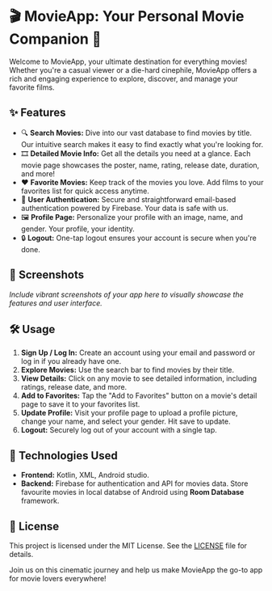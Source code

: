 <!DOCTYPE html>
<html lang="en">
<head>
    <meta charset="UTF-8">
    <meta name="viewport" content="width=device-width, initial-scale=1.0">
<!--     <style>
        body {
            font-family: Arial, sans-serif;
            line-height: 1.6;
            max-width: 800px;
            margin: auto;
            padding: 20px;
        }
        h1, h2, h3 {
            color: #333;
        }
        .emoji {
            font-size: 1.5em;
            vertical-align: middle;
        }
        .section {
            margin-bottom: 20px;
        }
        code {
            background-color: #f4f4f4;
            padding: 2px 4px;
            border-radius: 4px;
        }
    </style> -->
</head>
<body>
    <h1><span class="emoji">🎬</span> MovieApp: Your Personal Movie Companion <span class="emoji">🎥</span></h1>
    <p>Welcome to MovieApp, your ultimate destination for everything movies! Whether you're a casual viewer or a die-hard cinephile, MovieApp offers a rich and engaging experience to explore, discover, and manage your favorite films.</p>
    <div class="section">
        <h2><span class="emoji">✨</span> Features</h2>
        <ul>
            <li><span class="emoji">🔍</span> <strong>Search Movies:</strong> Dive into our vast database to find movies by title. Our intuitive search makes it easy to                     find exactly what you're looking for.</li>
            <li><span class="emoji">🎞️</span> <strong>Detailed Movie Info:</strong> Get all the details you need at a glance. Each movie page showcases the poster, name, rating, release date, duration, and more!</li>
            <li><span class="emoji">❤️</span> <strong>Favorite Movies:</strong> Keep track of the movies you love. Add films to your favorites list for quick access anytime.</li>
            <li><span class="emoji">👤</span> <strong>User Authentication:</strong> Secure and straightforward email-based authentication powered by Firebase. Your data is safe with us.</li>
            <li><span class="emoji">🖼️</span> <strong>Profile Page:</strong> Personalize your profile with an image, name, and gender. Your profile, your identity.</li>
            <li><span class="emoji">🔒</span> <strong>Logout:</strong> One-tap logout ensures your account is secure when you're done.</li>
        </ul>
    </div>
    <div class="section">
        <h2><span class="emoji">📸</span> Screenshots</h2>
        <p><em>Include vibrant screenshots of your app here to visually showcase the features and user interface.</em></p>
    </div>
<!--     <div class="section">
        <h2><span class="emoji">🚀</span> Getting Started</h2>
        <p>Follow these simple steps to set up and run MovieApp on your local machine.</p>
        <h3>Prerequisites</h3>
        <ul>
            <li><strong>Node.js</strong> and <strong>npm</strong> installed on your machine.</li>
            <li><strong>Firebase</strong> account.</li>
        </ul>
        <h3>Installation</h3>
        <ol>
            <li><strong>Clone the repository:</strong>
                <pre><code>git clone https://github.com/your-username/MovieApp.git
cd MovieApp</code></pre>
            </li>
            <li><strong>Install dependencies:</strong>
                <pre><code>npm install</code></pre>
            </li>
            <li><strong>Configure Firebase:</strong>
                <ul>
                    <li>Go to the <a href="https://console.firebase.google.com/" target="_blank">Firebase Console</a>, create a new project, and get your Firebase configuration.</li>
                    <li>Add your Firebase configuration details to the app.</li>
                </ul>
            </li>
            <li><strong>Run the application:</strong>
                <pre><code>npm start</code></pre>
            </li>
        </ol>
    </div> -->
    <div class="section">
        <h2><span class="emoji">🛠️</span> Usage</h2>
        <ol>
            <li><strong>Sign Up / Log In:</strong> Create an account using your email and password or log in if you already have one.</li>
            <li><strong>Explore Movies:</strong> Use the search bar to find movies by their title.</li>
            <li><strong>View Details:</strong> Click on any movie to see detailed information, including ratings, release date, and more.</li>
            <li><strong>Add to Favorites:</strong> Tap the "Add to Favorites" button on a movie's detail page to save it to your favorites list.</li>
            <li><strong>Update Profile:</strong> Visit your profile page to upload a profile picture, change your name, and select your gender. Hit save to update.</li>
            <li><strong>Logout:</strong> Securely log out of your account with a single tap.</li>
        </ol>
    </div>
    <div class="section">
        <h2><span class="emoji">🔧</span> Technologies Used</h2>
        <ul>
            <li><strong>Frontend:</strong> Kotlin, XML, Android studio.</li>
            <li><strong>Backend:</strong> Firebase for authentication and API for movies data. Store favourite movies in local databse of Android using <strong>Room Database</strong> framework.</li>
        </ul>
    </div>
<!--     <diz class="section">
        <h2><span class="emoji">👥</span> Contributing</h2>
        <p>We love contributions! Here's how you can help make MovieApp even better:</p>
        <ol>
            <li><strong>Fork the repository.</strong></li>
            <li><strong>Create a new branch</strong> with a descriptive name:
                <pre><code>git checkout -b feature/awesome-new-feature</code></pre>
            </li>
            <li><strong>Make your changes</strong> and commit them:
                <pre><code>git commit -m "Add awesome new feature"</code></pre>
            </li>
            <li><strong>Push your changes</strong> to your branch:
                <pre><code>git push origin feature/awesome-new-feature</code></pre>
            </li>
            <li><strong>Open a Pull Request</strong> and tell us about your changes.</li>
        </ol>
    </div> -->
    <div class="section">
        <h2><span class="emoji">📄</span> License</h2>
        <p>This project is licensed under the MIT License. See the <a href="LICENSE">LICENSE</a> file for details.</p>
    </div>
    <p>Join us on this cinematic journey and help us make MovieApp the go-to app for movie lovers everywhere!</p>
</body>
</html>

